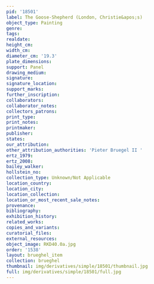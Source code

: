 ```yaml
---
pid: '18501'
label: The Goose-Shepherd (London, Christie&apos;s)
object_type: Painting
genre: 
tags: 
realdate: 
height_cm: 
width_cm: 
diameter_cm: '19.3'
plate_dimensions: 
support: Panel
drawing_medium: 
signature: 
signature_location: 
support_marks: 
further_inscription: 
collaborators: 
collaborator_notes: 
collectors_patrons: 
print_type: 
print_notes: 
printmaker: 
publisher: 
states: 
our_attribution: 
other_attribution_authorities: 'Pieter Bruegel II '
ertz_1979: 
ertz_2008: 
bailey_walker: 
hollstein_no: 
collection_type: Unknown/Not Applicable
location_country: 
location_city: 
location_collection: 
location_or_most_recent_sale_notes: 
provenance: 
bibliography: 
exhibition_history: 
related_works: 
copies_and_variants: 
curatorial_files: 
external_resources: 
object_image: RKD40.0a.jpg
order: '1538'
layout: brueghel_item
collection: brueghel
thumbnail: img/derivatives/simple/18501/thumbnail.jpg
full: img/derivatives/simple/18501/full.jpg
---
```

